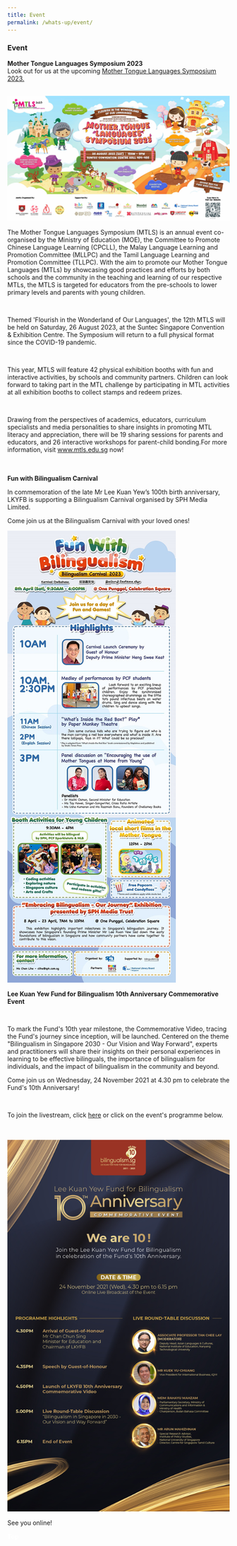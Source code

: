 ```yaml
---
title: Event
permalink: /whats-up/event/
---
```

###   Event
<div><p><strong>Mother Tongue Languages Symposium 2023<br></strong>
Look out for us at the upcoming <a href="https://www.mtls.edu.sg/">Mother Tongue Languages Symposium 2023.</a></p></div><br>
<img src="/images/mtls 2023_edm.jpg">

 <div><p>The Mother Tongue Languages Symposium (MTLS) is an annual event co-organised by the Ministry of Education (MOE), the Committee to Promote Chinese Language Learning (CPCLL), the Malay Language Learning and Promotion Committee (MLLPC) and the Tamil Language Learning and Promotion Committee (TLLPC). With the aim to promote our Mother Tongue Languages (MTLs) by showcasing good practices and efforts by both schools and the community in the teaching and learning of our respective MTLs, the MTLS is targeted for educators from the pre-schools to lower primary levels and parents with young children.</p></div><br>
<div><p>Themed 'Flourish in the Wonderland of Our Languages',&nbsp;the 12th&nbsp;MTLS will be held on Saturday, 26 August 2023, at the Suntec Singapore Convention &amp; Exhibition Centre. The Symposium will return to a full physical format since the COVID-19 pandemic.</p></div><br>
  
<div><p>This year, MTLS will feature 42 physical exhibition booths with fun and interactive activities, by schools and community partners. Children can look forward to taking part in the MTL challenge by participating in MTL activities at all exhibition booths to collect stamps and redeem prizes.</p></div><br>

<div><p>Drawing from the perspectives of academics, educators, curriculum specialists and media personalities to share insights in promoting MTL literacy and appreciation, there will be 19 sharing sessions for parents and educators, and 26 interactive workshops for parent-child bonding.For more information, visit <a href="https://www.mtls.edu.sg/">www.mtls.edu.sg</a> now!</p></div><br><br>

<div><b>Fun with Bilingualism Carnival</b>
	
In commemoration of the late Mr Lee Kuan Yew’s 100th&nbsp;birth anniversary, LKYFB is supporting a Bilingualism Carnival organised by SPH Media Limited.

Come join us at the Bilingualism Carnival with your loved ones!

![E-direct mailer for Fun with Bilingualism Carnival](/images/bilingualism%20carnival%20poster.jpg)


<div><p><strong> Lee Kuan Yew Fund for Bilingualism 10th Anniversary Commemorative Event</strong></p></div><strong><br></strong>
<div><p>To mark the Fund's 10th year milestone, the Commemorative Video, tracing the Fund's journey since inception, will be launched. Centered on the theme "Bilingualism in Singapore 2030 - Our Vision and Way Forward", experts and practitioners will share their insights on their personal experiences in learning to be effective bilinguals, the importance of bilingualism for individuals, and the impact of bilingualism in the community and beyond. </p></div>
		
<div><p>Come join us on Wednesday, 24 November 2021 at 4.30 pm to celebrate the Fund's 10th Anniversary!</p></div>
<br>
<div><p>To join the livestream, click <a href="https://www.facebook.com/events/795082611302343/?acontext=%7B%22ref%22%3A%2252%22%2C%22action_history%22%3A%22[%7B%5C%22surface%5C%22%3A%5C%22share_link%5C%22%2C%5C%22mechanism%5C%22%3A%5C%22share_link%5C%22%2C%5C%22extra_data%5C%22%3A%7B%5C%22invite_link_id%5C%22%3A294790355843812%7D%7D]%22%7D/">here</a> or click on the event's programme below.
	</p><div></div><br>
	<br><a href="https://www.facebook.com/events/795082611302343/?acontext=%7B%22ref%22%3A%2252%22%2C%22action_history%22%3A%22[%7B%5C%22surface%5C%22%3A%5C%22share_link%5C%22%2C%5C%22mechanism%5C%22%3A%5C%22share_link%5C%22%2C%5C%22extra_data%5C%22%3A%7B%5C%22invite_link_id%5C%22%3A294790355843812%7D%7D]%22%7D"><img src="/images/LKYFB_10th Anniversary_Join Us_Full.jpg"></a><br>
		<div><p> See you online!</p></div>
		<p></p>

<div class="btntop"><a style="text-decoration:none;" href="#top"><span style="color:white"><b>Top</b></span></a></div></div></div>